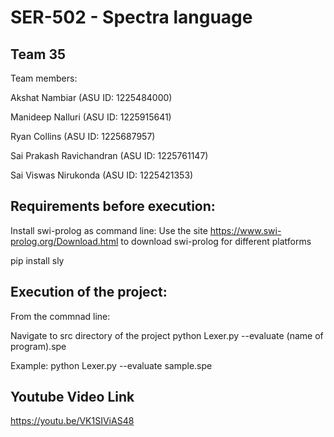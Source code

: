 # SER-502 - Spectra language

## Team 35


Team members:

Akshat Nambiar (ASU ID: 1225484000)

Manideep Nalluri (ASU ID: 1225915641)

Ryan Collins (ASU ID: 1225687957)

Sai Prakash Ravichandran (ASU ID: 1225761147)

Sai Viswas Nirukonda (ASU ID: 1225421353)


## Requirements before execution:

Install swi-prolog as command line: Use the site https://www.swi-prolog.org/Download.html to download swi-prolog for different platforms

pip install sly

## Execution of the project:

From the commnad line:

Navigate to src directory of the project
python Lexer.py --evaluate (name of program).spe

Example: python Lexer.py --evaluate sample.spe

## Youtube Video Link

https://youtu.be/VK1SIViAS48
